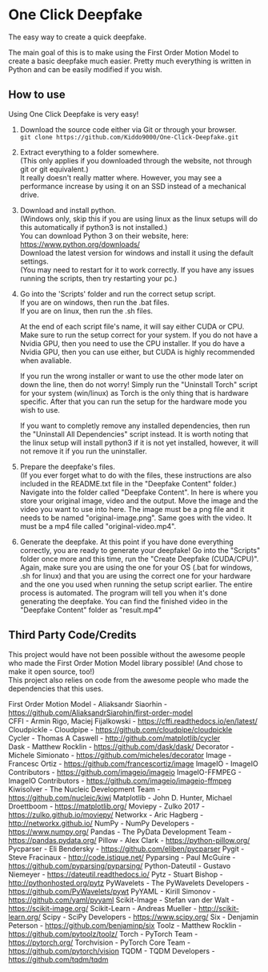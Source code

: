 # One Click Deepfake
The easy way to create a quick deepfake.

The main goal of this is to make using the First Order Motion Model to create a basic deepfake much easier.
Pretty much everything is written in Python and can be easily modified if you wish.

## How to use
Using One Click Deepfake is very easy!

1. Download the source code either via Git or through your browser.  
`git clone https://github.com/Kiddo9000/One-Click-Deepfake.git`

2. Extract everything to a folder somewhere.  
   (This only applies if you downloaded through the website, not through git or git equivalent.)  
   It really doesn't really matter where. However, you may see a performance increase by using it on an SSD instead of a mechanical drive.

3. Download and install python.  
   (Windows only, skip this if you are using linux as the linux setups will do this automatically if python3 is not installed.)  
   You can download Python 3 on their website, here: https://www.python.org/downloads/  
   Download the latest version for windows and install it using the default settings.  
   (You may need to restart for it to work correctly. If you have any issues running the scripts, then try restarting your pc.)

4. Go into the 'Scripts' folder and run the correct setup script.  
   If you are on windows, then run the .bat files.  
   If you are on linux, then run the .sh files.  
      
   At the end of each script file's name, it will say either CUDA or CPU. Make sure to run the setup correct for your system. If you do not have a Nvidia GPU, then you need to use the CPU installer. If you do have a Nvidia GPU, then you can use either, but CUDA is highly recommended when avaliable.  
      
   If you run the wrong installer or want to use the other mode later on down the line, then do not worry! Simply run the "Uninstall Torch" script for your system (win/linux) as Torch is the only thing that is hardware specific. After that you can run the setup for the hardware mode you wish to use.  
      
   If you want to completly remove any installed dependencies, then run the "Uninstall All Dependencies" script instead. It is worth noting that the linux setup will install python3 if it is not yet installed, however, it will not remove it if you run the uninstaller.
   
5. Prepare the deepfake's files.  
   (If you ever forget what to do with the files, these instructions are also included in the README.txt file in the "Deepfake Content" folder.)  
   Navigate into the folder called "Deepfake Content". In here is where you store your original image, video and the output.
   Move the image and the video you want to use into here. The image must be a png file and it needs to be named "original-image.png". Same goes with the video. It must be a mp4 file called "original-video.mp4".
   
6. Generate the deepfake.
   At this point if you have done everything correctly, you are ready to generate your deepfake! Go into the "Scripts" folder once more and this time, run the "Create Deepfake (CUDA/CPU)". Again, make sure you are using the one for your OS (.bat for windows, .sh for linux) and that you are using the correct one for your hardware and the one you used when running the setup script earlier. The entire process is automated. The program will tell you when it's done generating the deepfake. You can find the finished video in the "Deepfake Content" folder as "result.mp4"  
   
## Third Party Code/Credits
This project would have not been possible without the awesome people who made the First Order Motion Model library possible! (And chose to make it open source, too!)  
This project also relies on code from the awesome people who made the dependencies that this uses.  

First Order Motion Model - Aliaksandr Siaorhin - https://github.com/AliaksandrSiarohin/first-order-model  
CFFI - Armin Rigo, Maciej Fijalkowski - https://cffi.readthedocs.io/en/latest/  
Cloudpickle - Cloudpipe - https://github.com/cloudpipe/cloudpickle  
Cycler - Thomas A Caswell - http://github.com/matplotlib/cycler  
Dask - Matthew Rocklin - https://github.com/dask/dask/
Decorator - Michele Simionato - https://github.com/micheles/decorator
Image - Francesc Ortiz - https://github.com/francescortiz/image
ImageIO - ImageIO Contributors - https://github.com/imageio/imageio
ImageIO-FFMPEG - ImageIO Contributors - https://github.com/imageio/imageio-ffmpeg
Kiwisolver - The Nucleic Development Team - https://github.com/nucleic/kiwi
Matplotlib - John D. Hunter, Michael Droettboom - https://matplotlib.org/
Moviepy - Zulko 2017 - https://zulko.github.io/moviepy/
Networkx - Aric Hagberg - http://networkx.github.io/
NumPy - NumPy Developers - https://www.numpy.org/
Pandas - The PyData Development Team - https://pandas.pydata.org/
Pillow - Alex Clark - https://python-pillow.org/
Pycparser - Eli Bendersky - https://github.com/eliben/pycparser
Pygit - Steve Fracinaux - http://code.istique.net/
Pyparsing - Paul McGuire - https://github.com/pyparsing/pyparsing/
Python-Dateutil - Gustavo Niemeyer - https://dateutil.readthedocs.io/
Pytz - Stuart Bishop - http://pythonhosted.org/pytz
PyWavelets - The PyWavelets Developers - https://github.com/PyWavelets/pywt
PyYAML - Kirill Simonov - https://github.com/yaml/pyyaml
Scikit-Image - Stefan van der Walt - https://scikit-image.org/
Scikit-Learn - Andreas Mueller - http://scikit-learn.org/
Scipy - SciPy Developers - https://www.scipy.org/
Six - Denjamin Peterson - https://github.com/benjaminp/six
Toolz - Matthew Rocklin - https://github.com/pytoolz/toolz/
Torch - PyTorch Team - https://pytorch.org/
Torchvision - PyTorch Core Team - https://github.com/pytorch/vision
TQDM - TQDM Developers - https://github.com/tqdm/tqdm
